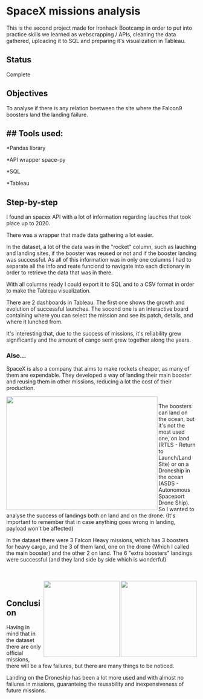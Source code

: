 # SpaceX missions analysis

This is the second project made for Ironhack Bootcamp in order to put into practice skills we learned as webscrapping / APIs, cleaning the data gathered, uploading it to SQL and preparing it's visualization in Tableau.
## Status

Complete

## Objectives

To analyse if there is any relation beetween the site where the Falcon9 boosters land the landing failure.

## ## Tools used:
 *Pandas library
 
 *API wrapper space-py
 
 *SQL
 
 *Tableau

## Step-by-step
I found an spacex API with a lot of information regarding lauches that took place up to 2020. 

There was a wrapper that made data gathering a lot easier. 

In the dataset, a lot of the data was in the "rocket" column, such as lauching and landing sites, if the booster was reused or not and if the booster landing was successful. 
As all of this information was in only one columns I had to separate all the info and reate funciond to navigate into each dictionary in order to retrieve the data that was in there. 

With all columns ready I could export it to SQL and to a CSV format in order to make the Tableau visualization.

There are 2 dashboards in Tableau. The first one shows the growth and evolution of successful 
launches. The socond one is an interactive board containing where you can select the mission and see its patch, details, and where it lunched from. 

It's interesting that, due to the success of missions, it's reliability grew significantly and the amount of cango sent grew together along the years.

### Also...
SpaceX is also a company that aims to make rockets cheaper, as many of them are expendable. They developed a way of landing their main booster and reusing them in other missions, reducing a lot the cost of their production. 

<img align="left" src="https://live.staticflickr.com/7653/16892430560_4f9c8c16bf_b.jpg" alt="" width="400" height="300" />

<br/>The boosters can land on the ocean, but it's not the most used one, on land (RTLS - Return to Launch/Land Site) or on a Droneship in the ocean (ASDS - Autonomous Spaceport Drone Ship). 
So I wanted to analyse the success of landings both on land and on the drone. (It's important to remember that in case anything goes wrong in landing, payload won't be affected)

In the dataset there were 3 Falcon Heavy missions, which has 3 boosters for heavy cargo, and the 3 of them land, one on the drone (Which I called the main booster) and the other 2 on land.
The 6 "extra boosters" landings were successful (and they land side by side which is wonderful)
<br/>
<br/>

<br/><img align="right" src="https://i.ytimg.com/vi/TthLhqq4JUs/maxresdefault.jpg" alt="" width="201" height="201" />
<img align="right" src="https://media.wired.com/photos/5a7cb68fa2d3835392e1b469/191:100/w_2400,h_1256,c_limit/spacexrocketreturn.jpg" alt="" width="201" height="201" /> <br/>


## Conclusion
Having in mind that in the dataset there are only official missions, there will be a few failures, but there are many things to be noticed. 

Landing on the Droneship has been a lot more used and with almost no failures in missions, guaranteing the reusability and inexpensiveness of future missions. 
